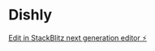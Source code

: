 # Dishly

[Edit in StackBlitz next generation editor ⚡️](https://stackblitz.com/~/github.com/aarumishra7/Dishly)
